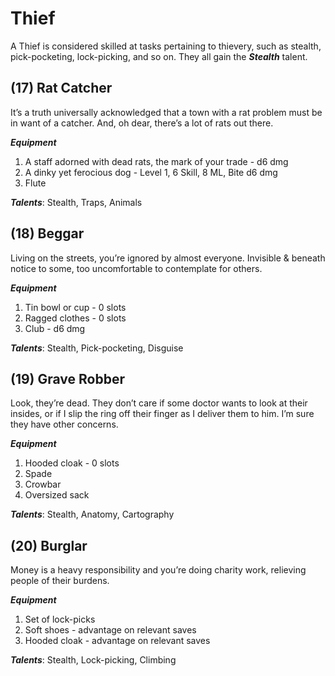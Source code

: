 # Thief
A Thief is considered skilled at tasks pertaining to thievery, such as stealth, pick-pocketing, lock-picking, and so on. They all gain the ***Stealth*** talent.
## (17) Rat Catcher
It’s a truth universally acknowledged that a town with a rat problem must be in want of a catcher. And, oh dear, there’s a lot of rats out there.

***Equipment***
1. A staff adorned with dead rats, the mark of your trade - d6 dmg
2. A dinky yet ferocious dog - Level 1, 6 Skill, 8 ML, Bite d6 dmg
3. Flute

***Talents***: Stealth, Traps, Animals
## (18) Beggar
Living on the streets, you’re ignored by almost everyone. Invisible & beneath notice to some, too uncomfortable to contemplate for others.

***Equipment***
1. Tin bowl or cup - 0 slots
2. Ragged clothes - 0 slots
3. Club - d6 dmg

***Talents***: Stealth, Pick-pocketing, Disguise
## (19) Grave Robber
Look, they’re dead. They don’t care if some doctor wants to look at their insides, or if I slip the ring off their finger as I deliver them to him. I’m sure they have other concerns.

***Equipment***
1. Hooded cloak - 0 slots
2. Spade
3. Crowbar
4. Oversized sack

***Talents***: Stealth, Anatomy, Cartography
## (20) Burglar
Money is a heavy responsibility and you’re doing charity work, relieving people of their burdens.

***Equipment***
1. Set of lock-picks
2. Soft shoes - advantage on relevant saves
3. Hooded cloak - advantage on relevant saves

***Talents***: Stealth, Lock-picking, Climbing
